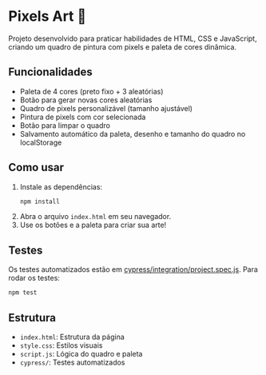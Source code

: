 # Pixels Art 🎨

Projeto desenvolvido para praticar habilidades de HTML, CSS e JavaScript, criando um quadro de pintura com pixels e paleta de cores dinâmica.

## Funcionalidades

- Paleta de 4 cores (preto fixo + 3 aleatórias)
- Botão para gerar novas cores aleatórias
- Quadro de pixels personalizável (tamanho ajustável)
- Pintura de pixels com cor selecionada
- Botão para limpar o quadro
- Salvamento automático da paleta, desenho e tamanho do quadro no localStorage

## Como usar

1. Instale as dependências:
   ```sh
   npm install
   ```
2. Abra o arquivo `index.html` em seu navegador.
3. Use os botões e a paleta para criar sua arte!

## Testes

Os testes automatizados estão em [cypress/integration/project.spec.js](cypress/integration/project.spec.js). Para rodar os testes:

```sh
npm test
```

## Estrutura

- `index.html`: Estrutura da página
- `style.css`: Estilos visuais
- `script.js`: Lógica do quadro e paleta
- `cypress/`: Testes automatizados
